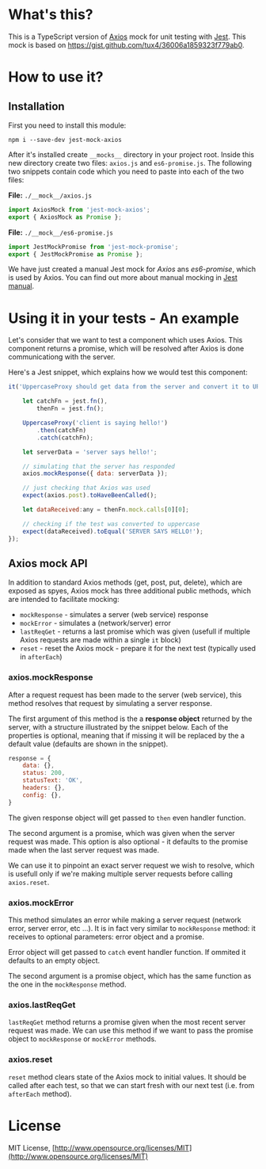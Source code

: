 # What's this?

This is a TypeScript version of [Axios](https://github.com/axios/axios) mock for unit testing with [Jest](https://facebook.github.io/jest/).
This mock is based on https://gist.github.com/tux4/36006a1859323f779ab0.

# How to use it?

## Installation
First you need to install this module:

    npm i --save-dev jest-mock-axios

After it's installed create `__mocks__` directory in your project root. Inside this new directory create two files: `axios.js` and `es6-promise.js`. The following two snippets contain code which you need to paste into each of the two files:

**File:** `./__mock__/axios.js`
```javascript
import AxiosMock from 'jest-mock-axios';
export { AxiosMock as Promise };
```

**File:** `./__mock__/es6-promise.js`
```javascript
import JestMockPromise from 'jest-mock-promise';
export { JestMockPromise as Promise };
```

We have just created a manual Jest mock for *Axios* ans *es6-promise*, which is used by Axios. You can find out more about manual mocking in [Jest manual](https://facebook.github.io/jest/docs/en/manual-mocks.html).

# Using it in your tests - An example

Let's consider that we want to test a component which uses Axios. This component returns a promise, which will be resolved after Axios is done communicationg with the server.

Here's a Jest snippet, which explains how we would test this component:
```javascript
it('UppercaseProxy should get data from the server and convert it to UPPERCASE', () => {

    let catchFn = jest.fn(),
        thenFn = jest.fn();

    UppercaseProxy('client is saying hello!')
        .then(catchFn)
        .catch(catchFn);

    let serverData = 'server says hello!';

    // simulating that the server has responded
    axios.mockResponse({ data: serverData });

    // just checking that Axios was used
    expect(axios.post).toHaveBeenCalled();

    let dataReceived:any = thenFn.mock.calls[0][0];

    // checking if the test was converted to uppercase
    expect(dataReceived).toEqual('SERVER SAYS HELLO!');
});
```

## Axios mock API

In addition to standard Axios methods (get, post, put, delete), which are exposed as spyes, Axios mock has three additional public methods, which are intended to facilitate mocking:
* `mockResponse` - simulates a server (web service) response
* `mockError` - simulates a (network/server) error 
* `lastReqGet` - returns a last promise which was given (usefull if multiple Axios requests are made within a single `it` block)
* `reset` - reset the Axios mock - prepare it for the next test (typically used in `afterEach`)

### axios.mockResponse

After a request request has been made to the server (web service), this method resolves that request by simulating a server response.

The first argument of this method is the a **response object** returned by the server, with a structure illustrated by the snippet below. Each of the properties is optional, meaning that if missing it will be replaced by the a default value (defaults are shown in the snippet).
```javascript
response = {
    data: {},
    status: 200,
    statusText: 'OK',
    headers: {},
    config: {},
}
```
The given response object will get passed to `then` even handler function.

The second argument is a promise, which was given when the server request was made. This option is also optional - it defaults to the promise made when the last server request was made.

We can use it to pinpoint an exact server request we wish to resolve, which is usefull only if we're making multiple server requests before calling `axios.reset`.

### axios.mockError

This method simulates an error while making a server request (network error, server error, etc ...). It is in fact very similar to `mockResponse` method: it receives to optional parameters: error object and a promise.

Error object will get passed to `catch` event handler function. If ommited it defaults to an empty object.

The second argument is a promise object, which has the same function as the one in the `mockResponse` method.

### axios.lastReqGet

`lastReqGet` method returns a promise given when the most recent server request was made. We can use this method if we want to pass the promise object to `mockResponse` or `mockError` methods.

### axios.reset

`reset` method clears state of the Axios mock to initial values. It should be called after each test, so that we can start fresh with our next test (i.e. from `afterEach` method).

# License

MIT License, [http://www.opensource.org/licenses/MIT](http://www.opensource.org/licenses/MIT)